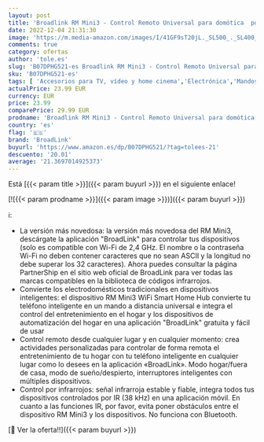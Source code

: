 ```yaml
---
layout: post
title: 'Broadlink RM Mini3 - Control Remoto Universal para domótica  por Infrarrojos  función Wi-Fi  Color Negro'
date: 2022-12-04 21:31:30
image: 'https://m.media-amazon.com/images/I/41GF9sT20jL._SL500_._SL400_.jpg'
comments: true
category: ofertas
author: 'tole.es'
slug: 'B07DPHG521-es Broadlink RM Mini3 - Control Remoto Universal para...'
sku: 'B07DPHG521-es'
tags: [ 'Accesorios para TV, vídeo y home cinema','Electrónica','Mandos a distancia','TV, vídeo y home cinema','broadlink','domótica','mini3','rm','🇪🇸', ]
actualPrice: 23.99 EUR
currency: EUR
price: 23.99
comparePrice: 29.99 EUR
prodname: 'Broadlink RM Mini3 - Control Remoto Universal para domótica  por Infrarrojos  función Wi-Fi  Color Negro'
country: 'es'
flag: '🇪🇸'
brand: 'BroadLink'
buyurl: 'https://www.amazon.es/dp/B07DPHG521/?tag=tolees-21'
descuento: '20.01'
average: '21.3697014925373'
---
```


Está [{{< param title >}}]({{< param buyurl >}}) en el siguiente enlace!

[![{{< param prodname >}}]({{< param image >}})]({{< param buyurl >}})

ℹ️:

- La versión más novedosa: la versión más novedosa del RM Mini3, descárgate la aplicación "BroadLink" para controlar tus dispositivos (solo es compatible con Wi-Fi de 2,4 GHz. El nombre o la contraseña Wi-Fi no deben contener caracteres que no sean ASCII y la longitud no debe superar los 32 caracteres). Ahora puedes consultar la página PartnerShip en el sitio web oficial de BroadLink para ver todas las marcas compatibles en la biblioteca de códigos infrarrojos.
- Convierte los electrodomésticos tradicionales en dispositivos inteligentes: el dispositivo RM Mini3 WiFi Smart Home Hub convierte tu teléfono inteligente en un mando a distancia universal e integra el control del entretenimiento en el hogar y los dispositivos de automatización del hogar en una aplicación "BroadLink" gratuita y fácil de usar
- Control remoto desde cualquier lugar y en cualquier momento: crea actividades personalizadas para controlar de forma remota el entretenimiento de tu hogar con tu teléfono inteligente en cualquier lugar como lo desees en la aplicación «BroadLink». Modo hogar/fuera de casa, modo de sueño/despierto, interruptores inteligentes con múltiples dispositivos.
- Control por infrarrojos: señal infrarroja estable y fiable, integra todos tus dispositivos controlados por IR (38 kHz) en una aplicación móvil. En cuanto a las funciones IR, por favor, evita poner obstáculos entre el dispositivo RM Mini3 y los dispositivos. No funciona con Bluetooth.

[🛒 Ver la oferta!!]({{< param buyurl >}})
